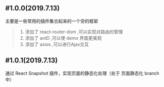 #1.0.0(2019.7.13)
------
主要是一些常用的插件集合起来的一个空的框架
> 1. 添加了 react-router-dom ,可以实现对路由的管理
> 2. 添加了 antD ,可以使 demo 界面更美观
> 3. 添加了 axios ,可以进行Ajax交互

#1.0.1(2019.7.13)
------
通过 React Snapshot 插件，实现页面的静态化处理（处于 页面静态化 branch 中）
